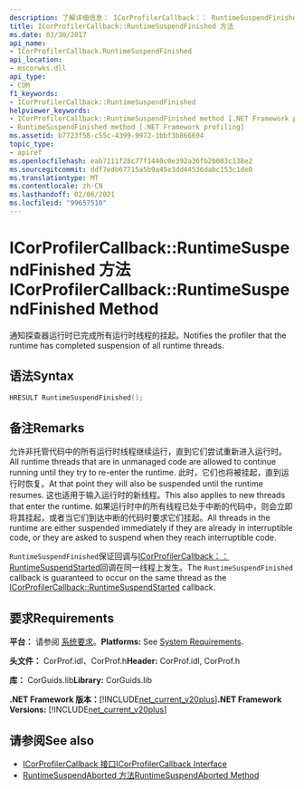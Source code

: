 ```yaml
---
description: 了解详细信息： ICorProfilerCallback：： RuntimeSuspendFinished 方法
title: ICorProfilerCallback::RuntimeSuspendFinished 方法
ms.date: 03/30/2017
api_name:
- ICorProfilerCallback.RuntimeSuspendFinished
api_location:
- mscorwks.dll
api_type:
- COM
f1_keywords:
- ICorProfilerCallback::RuntimeSuspendFinished
helpviewer_keywords:
- ICorProfilerCallback::RuntimeSuspendFinished method [.NET Framework profiling]
- RuntimeSuspendFinished method [.NET Framework profiling]
ms.assetid: b7723f58-c55c-4399-9972-1bbf3b866694
topic_type:
- apiref
ms.openlocfilehash: eab7111f28c77f1440c0e392a36fb2b083c138e2
ms.sourcegitcommit: ddf7edb67715a5b9a45e3dd44536dabc153c1de0
ms.translationtype: MT
ms.contentlocale: zh-CN
ms.lasthandoff: 02/06/2021
ms.locfileid: "99657510"
---
```

# <a name="icorprofilercallbackruntimesuspendfinished-method"></a><span data-ttu-id="19587-103">ICorProfilerCallback::RuntimeSuspendFinished 方法</span><span class="sxs-lookup"><span data-stu-id="19587-103">ICorProfilerCallback::RuntimeSuspendFinished Method</span></span>

<span data-ttu-id="19587-104">通知探查器运行时已完成所有运行时线程的挂起。</span><span class="sxs-lookup"><span data-stu-id="19587-104">Notifies the profiler that the runtime has completed suspension of all runtime threads.</span></span>  
  
## <a name="syntax"></a><span data-ttu-id="19587-105">语法</span><span class="sxs-lookup"><span data-stu-id="19587-105">Syntax</span></span>  
  
```cpp  
HRESULT RuntimeSuspendFinished();  
```  
  
## <a name="remarks"></a><span data-ttu-id="19587-106">备注</span><span class="sxs-lookup"><span data-stu-id="19587-106">Remarks</span></span>  

 <span data-ttu-id="19587-107">允许非托管代码中的所有运行时线程继续运行，直到它们尝试重新进入运行时。</span><span class="sxs-lookup"><span data-stu-id="19587-107">All runtime threads that are in unmanaged code are allowed to continue running until they try to re-enter the runtime.</span></span> <span data-ttu-id="19587-108">此时，它们也将被挂起，直到运行时恢复。</span><span class="sxs-lookup"><span data-stu-id="19587-108">At that point they will also be suspended until the runtime resumes.</span></span> <span data-ttu-id="19587-109">这也适用于输入运行时的新线程。</span><span class="sxs-lookup"><span data-stu-id="19587-109">This also applies to new threads that enter the runtime.</span></span> <span data-ttu-id="19587-110">如果运行时中的所有线程已处于中断的代码中，则会立即将其挂起，或者当它们到达中断的代码时要求它们挂起。</span><span class="sxs-lookup"><span data-stu-id="19587-110">All threads in the runtime are either suspended immediately if they are already in interruptible code, or they are asked to suspend when they reach interruptible code.</span></span>  
  
 <span data-ttu-id="19587-111">`RuntimeSuspendFinished`保证回调与[ICorProfilerCallback：： RuntimeSuspendStarted](icorprofilercallback-runtimesuspendstarted-method.md)回调在同一线程上发生。</span><span class="sxs-lookup"><span data-stu-id="19587-111">The `RuntimeSuspendFinished` callback is guaranteed to occur on the same thread as the [ICorProfilerCallback::RuntimeSuspendStarted](icorprofilercallback-runtimesuspendstarted-method.md) callback.</span></span>  
  
## <a name="requirements"></a><span data-ttu-id="19587-112">要求</span><span class="sxs-lookup"><span data-stu-id="19587-112">Requirements</span></span>  

 <span data-ttu-id="19587-113">**平台：** 请参阅 [系统要求](../../get-started/system-requirements.md)。</span><span class="sxs-lookup"><span data-stu-id="19587-113">**Platforms:** See [System Requirements](../../get-started/system-requirements.md).</span></span>  
  
 <span data-ttu-id="19587-114">**头文件：** CorProf.idl、CorProf.h</span><span class="sxs-lookup"><span data-stu-id="19587-114">**Header:** CorProf.idl, CorProf.h</span></span>  
  
 <span data-ttu-id="19587-115">**库：** CorGuids.lib</span><span class="sxs-lookup"><span data-stu-id="19587-115">**Library:** CorGuids.lib</span></span>  
  
 <span data-ttu-id="19587-116">**.NET Framework 版本：**[!INCLUDE[net_current_v20plus](../../../../includes/net-current-v20plus-md.md)]</span><span class="sxs-lookup"><span data-stu-id="19587-116">**.NET Framework Versions:** [!INCLUDE[net_current_v20plus](../../../../includes/net-current-v20plus-md.md)]</span></span>  
  
## <a name="see-also"></a><span data-ttu-id="19587-117">请参阅</span><span class="sxs-lookup"><span data-stu-id="19587-117">See also</span></span>

- [<span data-ttu-id="19587-118">ICorProfilerCallback 接口</span><span class="sxs-lookup"><span data-stu-id="19587-118">ICorProfilerCallback Interface</span></span>](icorprofilercallback-interface.md)
- [<span data-ttu-id="19587-119">RuntimeSuspendAborted 方法</span><span class="sxs-lookup"><span data-stu-id="19587-119">RuntimeSuspendAborted Method</span></span>](icorprofilercallback-runtimesuspendaborted-method.md)
